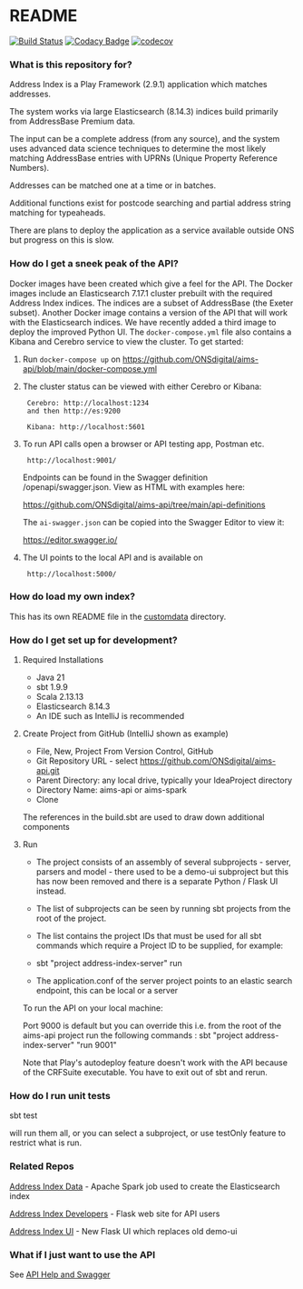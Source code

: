 # README #

[![Build Status](https://travis-ci.com/ONSdigital/address-index-api.svg?token=wrHpQMWmwL6kpsdmycnz&branch=develop)](https://travis-ci.com/ONSdigital/address-index-api)
[![Codacy Badge](https://api.codacy.com/project/badge/Grade/83c0fb7ca2e64567b0998848ca781a36)](https://www.codacy.com/app/Valtech-ONS/address-index-api?utm_source=github.com&amp;utm_medium=referral&amp;utm_content=ONSdigital/address-index-api&amp;utm_campaign=Badge_Grade)
[![codecov](https://codecov.io/gh/ONSdigital/address-index-api/branch/develop/graph/badge.svg)](https://codecov.io/gh/ONSdigital/address-index-api)

### What is this repository for? ###

Address Index is a Play Framework (2.9.1) application which matches addresses. 

The system works via large Elasticsearch (8.14.3) indices build primarily from AddressBase Premium data.

The input can be a complete address (from any source), and the system uses advanced data science techniques to determine the most likely matching AddressBase entries with UPRNs (Unique Property Reference Numbers).

Addresses can be matched one at a time or in batches.

Additional functions exist for postcode searching and partial address string matching for typeaheads.

There are plans to deploy the application as a service available outside ONS but progress on this is slow.

### How do I get a sneek peak of the API? ###

Docker images have been created which give a feel for the API. The Docker images include an Elasticsearch 7.17.1 cluster prebuilt with the required Address Index indices. The indices are a subset of AddressBase (the Exeter subset).
Another Docker image contains a version of the API that will work with the Elasticsearch indices. We have recently added a third image to deploy the improved Python UI. The ```docker-compose.yml``` file also contains a Kibana and Cerebro service to view the cluster. To get started:

1) Run ```docker-compose up``` on https://github.com/ONSdigital/aims-api/blob/main/docker-compose.yml

2) The cluster status can be viewed with either Cerebro or Kibana:

        Cerebro: http://localhost:1234
        and then http://es:9200
    
        Kibana: http://localhost:5601
    
3) To run API calls open a browser or API testing app, Postman etc.

        http://localhost:9001/
        
    Endpoints can be found in the Swagger definition /openapi/swagger.json. View as HTML with examples here: 

   https://github.com/ONSdigital/aims-api/tree/main/api-definitions
    
    The ```ai-swagger.json``` can be copied into the Swagger Editor to view it: 
    
    https://editor.swagger.io/

4) The UI points to the local API and is available on

        http://localhost:5000/

### How do load my own index? ###

This has its own README file in the [customdata](customdata/README.md) directory. 

### How do I get set up for development? ###

1) Required Installations

    * Java 21 
    * sbt 1.9.9
    * Scala 2.13.13
    * Elasticsearch 8.14.3
    * An IDE such as IntelliJ is recommended

2) Create Project from GitHub (IntelliJ shown as example)

    * File, New, Project From Version Control, GitHub
    * Git Repository URL - select https://github.com/ONSdigital/aims-api.git
    * Parent Directory: any local drive, typically your IdeaProject directory
    * Directory Name: aims-api or aims-spark
    * Clone

    The references in the build.sbt are used to draw down additional components

3) Run

    * The project consists of an assembly of several subprojects - server, parsers and model - there used to be a demo-ui subproject but this has now been removed and there is a separate Python / Flask UI instead.
    * The list of subprojects can be seen by running sbt projects from the root of the project.
    * The list contains the project IDs that must be used for all sbt commands which require a Project ID to be supplied, for example:
    * sbt "project address-index-server" run

    * The application.conf of the server project points to an elastic search endpoint, this can be local or a server

    To run the API on your local machine:
       
    Port 9000 is default but you can override this
    i.e. from the root of the aims-api project run the following commands : 
        sbt "project address-index-server" "run 9001"

    Note that Play's autodeploy feature doesn't work with the API because of the CRFSuite executable. You have to exit out of sbt and rerun.

### How do I run unit tests ###

sbt test

will run them all, or you can select a subproject, or use testOnly feature to restrict what is run.

### Related Repos ###

[Address Index Data](https://github.com/ONSdigital/aims-spark) - Apache Spark job used to create the Elasticsearch index

[Address Index Developers](https://github.com/ONSdigital/address-index-developers) - Flask web site for API users

[Address Index UI](https://github.com/ONSdigital/address-index-ui) - New Flask UI which replaces old demo-ui

### What if I just want to use the API ###

See [API Help and Swagger](api-definitions/readme.md)

